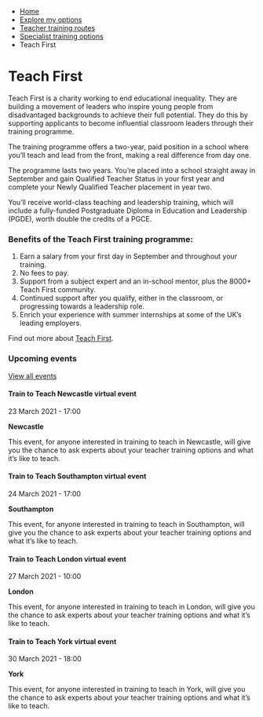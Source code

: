 *   [Home](/)
*   [Explore my options](/explore-my-options)
*   [Teacher training routes](/explore-my-options/teacher-training-routes)
*   [​Specialist training options](/explore-my-options/teacher-training-routes/specialist-training-options)
*   Teach First

Teach First
===========

Teach First is a charity working to end educational inequality. They are building a movement of leaders who inspire young people from disadvantaged backgrounds to achieve their full potential. They do this by supporting applicants to become influential classroom leaders through their training programme.

The training programme offers a two-year, paid position in a school where you’ll teach and lead from the front, making a real difference from day one.

The programme lasts two years. You’re placed into a school straight away in September and gain Qualified Teacher Status in your first year and complete your Newly Qualified Teacher placement in year two.

You’ll receive world-class teaching and leadership training, which will include a fully-funded Postgraduate Diploma in Education and Leadership (PGDE), worth double the credits of a PGCE. 

### Benefits of the Teach First training programme:

1.  Earn a salary from your first day in September and throughout your training.
2.  No fees to pay.
3.  Support from a subject expert and an in-school mentor, plus the 8000+ Teach First community.
4.  Continued support after you qualify, either in the classroom, or progressing towards a leadership role.
5.  Enrich your experience with summer internships at some of the UK’s leading employers.

Find out more about [Teach First](https://www.teachfirst.org.uk/training-programme). 

### Upcoming events

[View all events](/teaching-events)

[](/teaching-events/train-to-teach-events/train-to-teach-newcastle-virtual-event-230321)

#### Train to Teach Newcastle virtual event

23 March 2021 - 17:00

**Newcastle**

This event, for anyone interested in training to teach in Newcastle, will give you the chance to ask experts about your teacher training options and what it’s like to teach.

[](/teaching-events/train-to-teach-events/train-to-teach-southampton-virtual-event-240321)

#### Train to Teach Southampton virtual event

24 March 2021 - 17:00

**Southampton**

This event, for anyone interested in training to teach in Southampton, will give you the chance to ask experts about your teacher training options and what it’s like to teach.

[](/teaching-events/train-to-teach-events/train-to-teach-london-virtual-event-270321)

#### Train to Teach London virtual event

27 March 2021 - 10:00

**London**

This event, for anyone interested in training to teach in London, will give you the chance to ask experts about your teacher training options and what it’s like to teach.

[](/teaching-events/train-to-teach-events/train-to-teach-york-virtual-event-300321)

#### Train to Teach York virtual event

30 March 2021 - 18:00

**York**

This event, for anyone interested in training to teach in York, will give you the chance to ask experts about your teacher training options and what it’s like to teach.